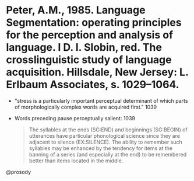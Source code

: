 # Peter, A.M., 1985. Language Segmentation: operating principles for the perception and analysis of language. I D. I. Slobin, red. The crosslinguistic study of language acquisition. Hillsdale, New Jersey: L. Erlbaum Associates, s. 1029–1064.

- "stress is a particularly important perceptual determinant of which parts of morphologically complex words are acquired first." 1039

- Words preceding pause perceptually salient: 1039

  > The syllables at the ends (SG:END) and beginnings (SG:BEGIN) of utterances have particular phonological science since they are adjacent to silence (EX:SILENCE). The ability to remember such syllables may be enhanced by the tendency for items at the banning of a series (and especially at the end) to be remembered better than items located in the middle.

@prosody
